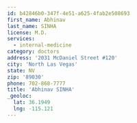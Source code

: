 ```yaml
---
id: b42846b0-347f-4e51-a625-4fab2e508693
first_name: Abhinav
last_name: SINHA
license: M.D.
services:
  - internal-medicine
category: doctors
address: '2031 McDaniel Street #120'
city: 'North Las Vegas'
state: NV
zip: '89030'
phone: 702-868-7777
title: 'Abhinav SINHA'
_geoloc:
  lat: 36.1949
  lng: -115.121
---
```

